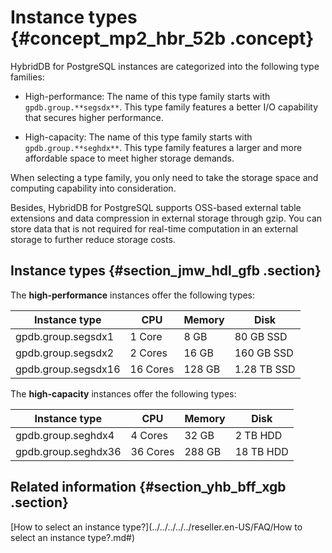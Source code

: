 # Instance types {#concept_mp2_hbr_52b .concept}

HybridDB for PostgreSQL instances are categorized into the following type families:

-   High-performance: The name of this type family starts with `gpdb.group.**segsdx**`. This type family features a better I/O capability that secures higher performance.

-   High-capacity: The name of this type family starts with `gpdb.group.**seghdx**`. This type family features a larger and more affordable space to meet higher storage demands.


When selecting a type family, you only need to take the storage space and computing capability into consideration.

Besides, HybridDB for PostgreSQL supports OSS-based external table extensions and data compression in external storage through gzip. You can store data that is not required for real-time computation in an external storage to further reduce storage costs.

## Instance types {#section_jmw_hdl_gfb .section}

The **high-performance** instances offer the following types:

|Instance type|CPU|Memory|Disk|
|-------------|---|------|----|
|gpdb.group.segsdx1|1 Core|8 GB|80 GB SSD|
|gpdb.group.segsdx2|2 Cores|16 GB|160 GB SSD|
|gpdb.group.segsdx16|16 Cores|128 GB|1.28 TB SSD|

The **high-capacity** instances offer the following types:

|Instance type|CPU|Memory|Disk|
|-------------|---|------|----|
|gpdb.group.seghdx4|4 Cores|32 GB|2 TB HDD|
|gpdb.group.seghdx36|36 Cores|288 GB|18 TB HDD|

## Related information {#section_yhb_bff_xgb .section}

[How to select an instance type?](../../../../../reseller.en-US/FAQ/How to select an instance type?.md#)

